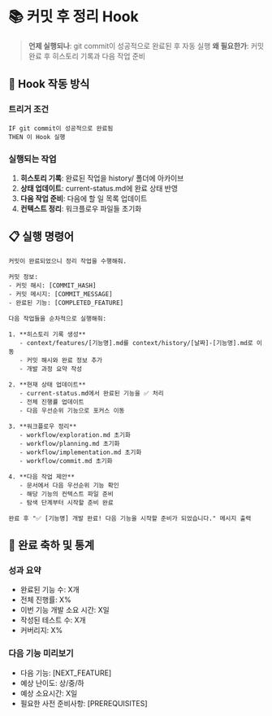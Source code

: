 # 📚 커밋 후 정리 Hook

> **언제 실행되나**: git commit이 성공적으로 완료된 후 자동 실행
> **왜 필요한가**: 커밋 완료 후 히스토리 기록과 다음 작업 준비

## 🎯 Hook 작동 방식

### 트리거 조건

```
IF git commit이 성공적으로 완료됨
THEN 이 Hook 실행
```

### 실행되는 작업

1. **히스토리 기록**: 완료된 작업을 history/ 폴더에 아카이브
2. **상태 업데이트**: current-status.md에 완료 상태 반영
3. **다음 작업 준비**: 다음에 할 일 목록 업데이트
4. **컨텍스트 정리**: 워크플로우 파일들 초기화

## 📋 실행 명령어

```
커밋이 완료되었으니 정리 작업을 수행해줘.

커밋 정보:
- 커밋 해시: [COMMIT_HASH]
- 커밋 메시지: [COMMIT_MESSAGE]
- 완료된 기능: [COMPLETED_FEATURE]

다음 작업들을 순차적으로 실행해줘:

1. **히스토리 기록 생성**
   - context/features/[기능명].md를 context/history/[날짜]-[기능명].md로 이동
   - 커밋 해시와 완료 정보 추가
   - 개발 과정 요약 작성

2. **현재 상태 업데이트**
   - current-status.md에서 완료된 기능을 ✅ 처리
   - 전체 진행률 업데이트
   - 다음 우선순위 기능으로 포커스 이동

3. **워크플로우 정리**
   - workflow/exploration.md 초기화
   - workflow/planning.md 초기화
   - workflow/implementation.md 초기화
   - workflow/commit.md 초기화

4. **다음 작업 제안**
   - 문서에서 다음 우선순위 기능 확인
   - 해당 기능의 컨텍스트 파일 준비
   - 탐색 단계부터 시작할 준비 완료

완료 후 "✅ [기능명] 개발 완료! 다음 기능을 시작할 준비가 되었습니다." 메시지 출력
```

## 🎉 완료 축하 및 통계

### 성과 요약

- 완료된 기능 수: X개
- 전체 진행률: X%
- 이번 기능 개발 소요 시간: X일
- 작성된 테스트 수: X개
- 커버리지: X%

### 다음 기능 미리보기

- 다음 기능: [NEXT_FEATURE]
- 예상 난이도: 상/중/하
- 예상 소요시간: X일
- 필요한 사전 준비사항: [PREREQUISITES]
